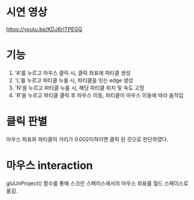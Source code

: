 # 시연 영상
https://youtu.be/KDJ6rITPEGQ

# 기능
1) 'A'를 누르고 마우스 클릭 시, 클릭 좌표에 파티클 생성
2) 'L'를 누르고 파티클 누를 시, 파티클을 잇는 edge 생성
3) 'N'을 누르고 파티클 누를 시, 해당 파티클 위치 및 속도 고정
4) 'R'을 누르고 파티클 클릭 후 마우스 이동, 파티클이 마우스 이동에 따라 움직임

# 클릭 판별
마우스 좌표와 파티클의 거리가 0.002이하이면 클릭 된 것으로 판단하였다.

# 마우스 interaction
gluUnProject() 함수를 통해 스크린 스페이스에서의 마우스 좌표를 월드 스페이스로 옮김.
